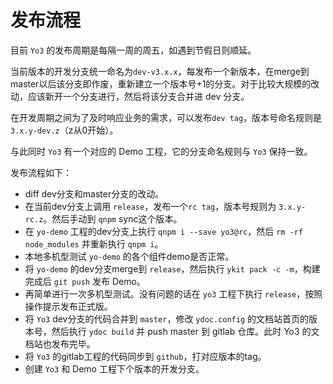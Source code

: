 # 发布流程

目前 `Yo3` 的发布周期是每隔一周的周五，如遇到节假日则顺延。

当前版本的开发分支统一命名为`dev-v3.x.x`，每发布一个新版本，在merge到master以后该分支即作废，重新建立一个版本号+1的分支。对于比较大规模的改动，应该新开一个分支进行，然后将该分支合并进 dev 分支。

在开发周期之间为了及时响应业务的需求，可以发布`dev tag`，版本号命名规则是 `3.x.y-dev.z`（z从0开始）。

与此同时 `Yo3` 有一个对应的 Demo 工程，它的分支命名规则与 `Yo3` 保持一致。

发布流程如下：
- diff dev分支和master分支的改动。
- 在当前dev分支上调用 `release`，发布一个`rc tag`，版本号规则为 `3.x.y-rc.z`。然后手动到 `qnpm` sync这个版本。
- 在 `yo-demo` 工程的dev分支上执行 `qnpm i --save yo3@rc`，然后 `rm -rf node_modules` 并重新执行 `qnpm i`。
- 本地多机型测试 `yo-demo` 的各个组件demo是否正常。
- 将 `yo-demo` 的dev分支merge到 `release`，然后执行 `ykit pack -c -m`，构建完成后 `git push` 发布 Demo。
- 再简单进行一次多机型测试。没有问题的话在 `yo3` 工程下执行 `release`，按照操作提示发布正式版。
- 将 `Yo3` dev分支的代码合并到 `master`，修改 `ydoc.config` 的文档站首页的版本号，然后执行 `ydoc build` 并 push master 到 gitlab 仓库。此时 Yo3 的文档站也发布完毕。
- 将 `Yo3` 的gitlab工程的代码同步到 `github`，打对应版本的tag。
- 创建 `Yo3` 和 Demo 工程下个版本的开发分支。
